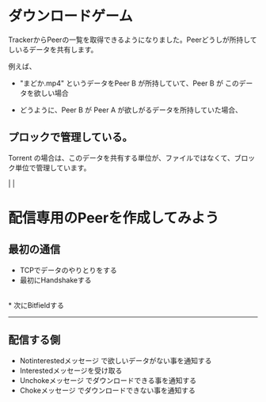 # ダウンロードゲーム

TrackerからPeerの一覧を取得できるようになりました。Peerどうしが所持してしいるデータを共有します。

例えば、
* "まどか.mp4" というデータをPeer B が所持していて、Peer B が このデータを欲しい場合


* どうように、Peer B が Peer A が欲しがるデータを所持していた場合、




## プロックで管理している。
Torrent の場合は、このデータを共有する単位が、ファイルではなくて、ブロック単位で管理しています。

|
|









# 配信専用のPeerを作成してみよう
## 最初の通信
* TCPでデータのやりとりをする
* 最初にHandshakeする
<br>
* 次にBitfieldする
<hr>






## 配信する側
* Notinterestedメッセージ で欲しいデータがない事を通知する
* Interestedメッセージを受け取る
* Unchokeメッセージ でダウンロードできる事を通知する
* Chokeメッセージ でダウンロードできない事を通知する






# 






